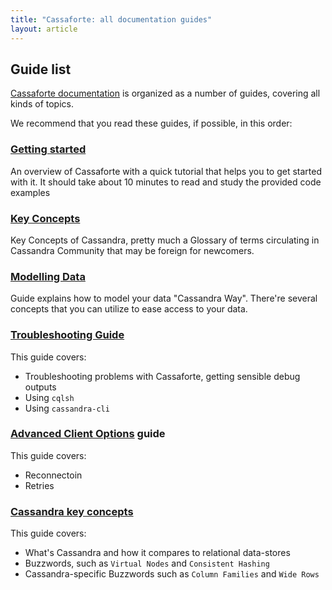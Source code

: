 ```yaml
---
title: "Cassaforte: all documentation guides"
layout: article
---
```


## Guide list

[Cassaforte documentation](https://github.com/clojurewerkz/) is organized as a number of guides, covering all kinds of topics.

We recommend that you read these guides, if possible, in this order:


###  [Getting started](/articles/getting_started.html)

An overview of Cassaforte with a quick tutorial that helps you to get started with it. It should take about
10 minutes to read and study the provided code examples

### [Key Concepts](/articles/key_concepts.html)

Key Concepts of Cassandra, pretty much a Glossary of terms circulating in Cassandra Community that may be
foreign for newcomers.

###  [Modelling Data](/articles/modelling_data.html)

Guide explains how to model your data "Cassandra Way". There're several concepts that you can utilize to
ease access to your data.



### [Troubleshooting Guide](/articles/troubleshooting.html)

This guide covers:

 * Troubleshooting problems with Cassaforte, getting sensible debug outputs
 * Using `cqlsh`
 * Using `cassandra-cli`

### [Advanced Client Options](/articles/advanced_client_options.html) guide

This guide covers:

 * Reconnectoin
 * Retries

### [Cassandra key concepts](/articles/cassandra_key_concepts.html)

This guide covers:

 * What's Cassandra and how it compares to relational data-stores
 * Buzzwords, such as `Virtual Nodes` and `Consistent Hashing`
 * Cassandra-specific Buzzwords such as `Column Families` and `Wide Rows`
